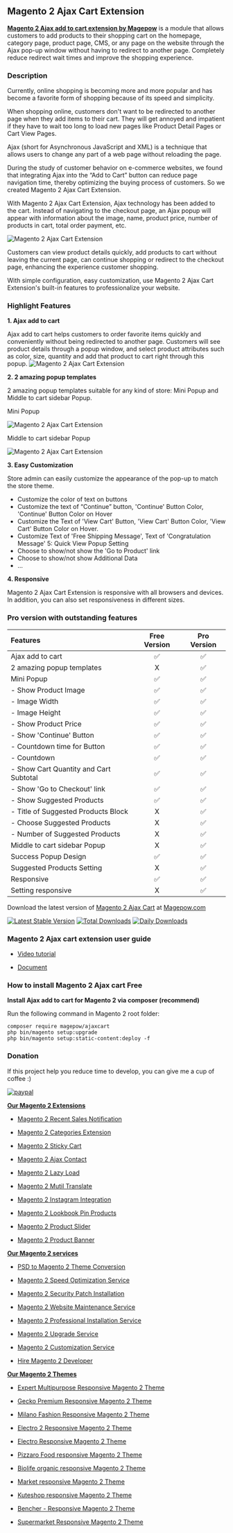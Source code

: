 ## Magento 2 Ajax Cart Extension

**[Magento 2 Ajax add to cart extension by Magepow](https://magepow.com/magepow/magento-2-ajax-add-to-cart.html)** is a module that allows customers to add products to their shopping cart on the homepage, category page, product page, CMS, or any page on the website through the Ajax pop-up window without having to redirect to another page. Completely reduce redirect wait times and improve the shopping experience.

### Description
Currently, online shopping is becoming more and more popular and has become a favorite form of shopping because of its speed and simplicity.

When shopping online, customers don't want to be redirected to another page when they add items to their cart. They will get annoyed and impatient if they have to wait too long to load new pages like Product Detail Pages or Cart View Pages.

Ajax (short for Asynchronous JavaScript and XML) is a technique that allows users to change any part of a web page without reloading the page.

During the study of customer behavior on e-commerce websites, we found that integrating Ajax into the “Add to Cart” button can reduce page navigation time, thereby optimizing the buying process of customers. So we created Magento 2 Ajax Cart Extension.

With Magento 2 Ajax Cart Extension, Ajax technology has been added to the cart. Instead of navigating to the checkout page, an Ajax popup will appear with information about the image, name, product price, number of products in cart, total order payment, etc.

![Magento 2 Ajax Cart Extension]()

Customers can view product details quickly, add products to cart without leaving the current page, can continue shopping or redirect to the checkout page, enhancing the experience customer shopping.

With simple configuration, easy customization, use Magento 2 Ajax Cart Extension's built-in features to professionalize your website.

### Highlight Features 
**1. Ajax add to cart**

Ajax add to cart helps customers to order favorite items quickly and conveniently without being redirected to another page.
Customers will see product details through a popup window, and select product attributes such as color, size, quantity and add that product to cart right through this popup.
![Magento 2 Ajax Cart Extension]()

**2. 2 amazing popup templates**

2 amazing popup templates suitable for any kind of store: Mini Popup and Middle to cart sidebar Popup.

Mini Popup

![Magento 2 Ajax Cart Extension]()

Middle to cart sidebar Popup

![Magento 2 Ajax Cart Extension]()

**3. Easy Customization**

Store admin can easily customize the appearance of the pop-up to match the store theme.
- Customize the color of text on buttons
- Customize the text of “Continue” button, 'Continue' Button Color, 'Continue' Button Color on Hover
- Customize the Text of 'View Cart' Button, 'View Cart' Button Color, 'View Cart' Button Color on Hover.
- Customize Text of 'Free Shipping Message', Text of 'Congratulation Message' 5: Quick View Popup Setting
- Choose to show/not show the 'Go to Product' link
- Choose to show/not show Additional Data
- …

**4. Responsive**

Magento 2 Ajax Cart Extension is responsive with all browsers and devices. In addition, you can also set responsiveness in different sizes.

### Pro version with outstanding features

| Features  | Free Version  | Pro Version |
| :------------ |:---------------:| :-----:|
|Ajax add to cart|:white_check_mark:|:white_check_mark:|
|2 amazing popup templates|X|:white_check_mark:|
|Mini Popup|:white_check_mark:|:white_check_mark:|
|- Show Product Image|:white_check_mark:|:white_check_mark:|
|- Image Width|:white_check_mark:|:white_check_mark:|
|- Image Height|:white_check_mark:|:white_check_mark:|
|- Show Product Price|:white_check_mark:|:white_check_mark:|
|- Show 'Continue' Button|:white_check_mark:|:white_check_mark:|
|- Countdown time for Button|:white_check_mark:|:white_check_mark:|
|- Countdown|:white_check_mark:|:white_check_mark:|
|- Show Cart Quantity and Cart Subtotal|:white_check_mark:|:white_check_mark:|
|- Show 'Go to Checkout' link|:white_check_mark:|:white_check_mark:|
|- Show Suggested Products|:white_check_mark:|:white_check_mark:|
|- Title of Suggested Products Block|X|:white_check_mark:|
|- Choose Suggested Products|X|:white_check_mark:|
|- Number of Suggested Products|X|:white_check_mark:|
|Middle to cart sidebar Popup|X|:white_check_mark:|
|Success Popup Design|:white_check_mark:|:white_check_mark:|
|Suggested Products Setting|X|:white_check_mark:|
|Responsive|:white_check_mark:|:white_check_mark:|
|Setting responsive|X|:white_check_mark:|

Download the latest version of [Magento 2 Ajax Cart](https://magepow.com/magento-2-ajax-add-to-cart.html) at [Magepow.com](https://magepow.com/)

[![Latest Stable Version](https://poser.pugx.org/magepow/ajaxcart/v/stable)](https://packagist.org/packages/magepow/ajaxcart)
[![Total Downloads](https://poser.pugx.org/magepow/ajaxcart/downloads)](https://packagist.org/packages/magepow/ajaxcart)
[![Daily Downloads](https://poser.pugx.org/magepow/ajaxcart/d/daily)](https://packagist.org/packages/magepow/ajaxcart)
 
### Magento 2 Ajax cart extension user guide
- [Video tutorial](https://www.youtube.com/watch?v=KVg1uew0hfU&t=15s)

- [Document](http://docs.magepow.com/ajaxcart/)

### How to install Magento 2 Ajax cart Free
**Install Ajax add to cart for Magento 2 via composer (recommend)**

Run the following command in Magento 2 root folder:

```
composer require magepow/ajaxcart
php bin/magento setup:upgrade
php bin/magento setup:static-content:deploy -f
```

### Donation

If this project help you reduce time to develop, you can give me a cup of coffee :) 

[![paypal](https://www.paypalobjects.com/en_US/i/btn/btn_donateCC_LG.gif)](https://www.paypal.com/paypalme/alopay)


**[Our Magento 2 Extensions](https://magepow.com/magento-2-extensions.html)**

* [Magento 2 Recent Sales Notification](https://magepow.com/magento-2-recent-sales-notification.html)

* [Magento 2 Categories Extension](https://magepow.com/magento-categories-extension.html)

* [Magento 2 Sticky Cart](https://magepow.com/magento-sticky-cart.html)

* [Magento 2 Ajax Contact](https://magepow.com/magento-ajax-contact-form.html)

* [Magento 2 Lazy Load](https://magepow.com/magento-lazy-load.html)

* [Magento 2 Mutil Translate](https://magepow.com/magento-multi-translate.html)

* [Magento 2 Instagram Integration](https://magepow.com/magento-2-instagram.html)

* [Magento 2 Lookbook Pin Products](https://magepow.com/lookbook-pin-products.html)

* [Magento 2 Product Slider](https://magepow.com/magento-product-slider.html)

* [Magento 2 Product Banner](https://magepow.com/magento-banner-slider.html)

**[Our Magento 2 services](https://magepow.com/magento-services.html)**

* [PSD to Magento 2 Theme Conversion](https://magepow.com/psd-to-magento-theme-conversion.html)

* [Magento 2 Speed Optimization Service](https://magepow.com/magento-speed-optimization-service.html)

* [Magento 2 Security Patch Installation](https://magepow.com/magento-security-patch-installation.html)

* [Magento 2 Website Maintenance Service](https://magepow.com/website-maintenance-service.html)

* [Magento 2 Professional Installation Service](https://magepow.com/professional-installation-service.html)

* [Magento 2 Upgrade Service](https://magepow.com/magento-upgrade-service.html)

* [Magento 2 Customization Service](https://magepow.com/customization-service.html)

* [Hire Magento 2 Developer](https://magepow.com/hire-magento-developer.html)

**[Our Magento 2 Themes](https://alothemes.com/)**

* [Expert Multipurpose Responsive Magento 2 Theme](https://1.envato.market/c/1314680/275988/4415?u=https://themeforest.net/item/expert-premium-responsive-magento-2-and-1-support-rtl-magento-2-/21667789)

* [Gecko Premium Responsive Magento 2 Theme](https://1.envato.market/c/1314680/275988/4415?u=https://themeforest.net/item/gecko-responsive-magento-2-theme-rtl-supported/24677410)

* [Milano Fashion Responsive Magento 2 Theme](https://1.envato.market/c/1314680/275988/4415?u=https://themeforest.net/item/milano-fashion-responsive-magento-1-2-theme/12141971)

* [Electro 2 Responsive Magento 2 Theme](https://1.envato.market/c/1314680/275988/4415?u=https://themeforest.net/item/electro2-premium-responsive-magento-2-rtl-supported/26875864)

* [Electro Responsive Magento 2 Theme](https://1.envato.market/c/1314680/275988/4415?u=https://themeforest.net/item/electro-responsive-magento-1-2-theme/17042067)

* [Pizzaro Food responsive Magento 2 Theme](https://1.envato.market/c/1314680/275988/4415?u=https://themeforest.net/item/pizzaro-food-responsive-magento-1-2-theme/19438157)

* [Biolife organic responsive Magento 2 Theme](https://1.envato.market/c/1314680/275988/4415?u=https://themeforest.net/item/biolife-organic-food-magento-2-theme-rtl-supported/25712510)

* [Market responsive Magento 2 Theme](https://1.envato.market/c/1314680/275988/4415?u=https://themeforest.net/item/market-responsive-magento-2-theme/22997928)

* [Kuteshop responsive Magento 2 Theme](https://1.envato.market/c/1314680/275988/4415?u=https://themeforest.net/item/kuteshop-multipurpose-responsive-magento-1-2-theme/12985435)

* [Bencher - Responsive Magento 2 Theme](https://1.envato.market/c/1314680/275988/4415?u=https://themeforest.net/item/bencher-responsive-magento-1-2-theme/15787772)

* [Supermarket Responsive Magento 2 Theme](https://1.envato.market/c/1314680/275988/4415?u=https://themeforest.net/item/supermarket-responsive-magento-1-2-theme/18447995)
